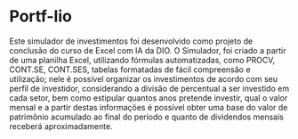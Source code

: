 # Portf-lio
Este simulador de investimentos foi desenvolvido como projeto de conclusão do curso de Excel com IA da DIO.
O Simulador, foi criado a partir de uma planilha Excel, utilizando fórmulas automatizadas, como PROCV, CONT.SE, CONT.SES, tabelas formatadas de fácil compreensão e utilização; nele é possível organizar os investimentos de acordo com seu perfil de investidor, considerando a divisão de percentual a ser investido em cada setor, bem como estipular quantos anos pretende investir, qual o valor mensal e a partir destas informações é possível obter uma base do valor de patrimônio acumulado ao final do período e quanto de dividendos mensais receberá aproximadamente.
